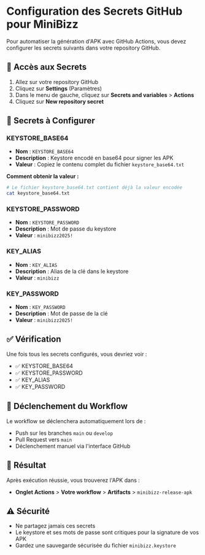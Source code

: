 # Configuration des Secrets GitHub pour MiniBizz

Pour automatiser la génération d'APK avec GitHub Actions, vous devez configurer les secrets suivants dans votre repository GitHub.

## 📍 Accès aux Secrets

1. Allez sur votre repository GitHub
2. Cliquez sur **Settings** (Paramètres)
3. Dans le menu de gauche, cliquez sur **Secrets and variables** > **Actions**
4. Cliquez sur **New repository secret**

## 🔑 Secrets à Configurer

### KEYSTORE_BASE64

- **Nom** : `KEYSTORE_BASE64`
- **Description** : Keystore encodé en base64 pour signer les APK
- **Valeur** : Copiez le contenu complet du fichier `keystore_base64.txt`

**Comment obtenir la valeur :**
```bash
# Le fichier keystore_base64.txt contient déjà la valeur encodée
cat keystore_base64.txt
```

### KEYSTORE_PASSWORD

- **Nom** : `KEYSTORE_PASSWORD`
- **Description** : Mot de passe du keystore
- **Valeur** : `minibizz2025!`

### KEY_ALIAS

- **Nom** : `KEY_ALIAS`
- **Description** : Alias de la clé dans le keystore
- **Valeur** : `minibizz`

### KEY_PASSWORD

- **Nom** : `KEY_PASSWORD`
- **Description** : Mot de passe de la clé
- **Valeur** : `minibizz2025!`

## ✅ Vérification

Une fois tous les secrets configurés, vous devriez voir :

- ✅ KEYSTORE_BASE64
- ✅ KEYSTORE_PASSWORD  
- ✅ KEY_ALIAS
- ✅ KEY_PASSWORD

## 🚀 Déclenchement du Workflow

Le workflow se déclenchera automatiquement lors de :

- Push sur les branches `main` ou `develop`
- Pull Request vers `main`
- Déclenchement manuel via l'interface GitHub

## 📁 Résultat

Après exécution réussie, vous trouverez l'APK dans :
- **Onglet Actions** > **Votre workflow** > **Artifacts** > `minibizz-release-apk`

## ⚠️ Sécurité

- Ne partagez jamais ces secrets
- Le keystore et ses mots de passe sont critiques pour la signature de vos APK
- Gardez une sauvegarde sécurisée du fichier `minibizz.keystore`

